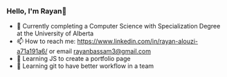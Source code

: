 ### Hello, I'm Rayan👋
* 🌱 Currently completing a Computer Science with Specialization Degree at the University of Alberta 
* 📫 How to reach me: https://www.linkedin.com/in/rayan-alouzi-a71a191a6/ or email rayanbassam3@gmail.com
* 📖 Learning JS to create a portfolio page
* 📖 Learning git to have better workflow in a team
<!--
**RayanAlouzi/RayanAlouzi** is a ✨ _special_ ✨ repository because its `README.md` (this file) appears on your GitHub profile.

Here are some ideas to get you started:

- 🔭 I’m currently working on ...
- 🌱 I’m currently learning ...
- 👯 I’m looking to collaborate on ...
- 🤔 I’m looking for help with ...
- 💬 Ask me about ...
- 📫 How to reach me: ...
- 😄 Pronouns: ...
- ⚡ Fun fact: ...
-->

